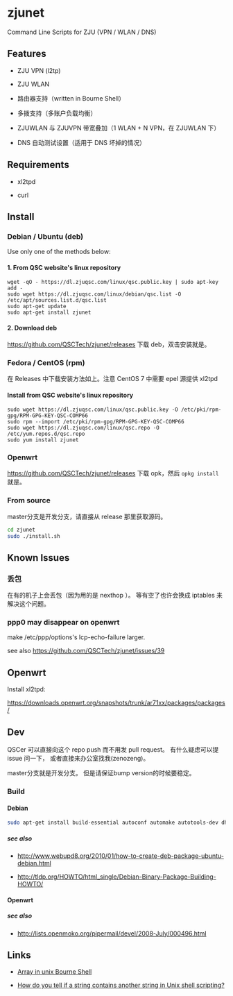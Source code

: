 # zjunet

Command Line Scripts for ZJU (VPN / WLAN / DNS)

## Features

- ZJU VPN (l2tp)

- ZJU WLAN

- 路由器支持（written in Bourne Shell）

- 多拨支持（多账户负载均衡）

- ZJUWLAN 与 ZJUVPN 带宽叠加（1 WLAN + N VPN，在 ZJUWLAN 下）

- DNS 自动测试设置（适用于 DNS 坏掉的情况）

## Requirements

- xl2tpd

- curl

## Install

### Debian / Ubuntu (deb)

Use only one of the methods below:

#### 1. From QSC website's linux repository
    
    wget -qO - https://dl.zjuqsc.com/linux/qsc.public.key | sudo apt-key add -
    sudo wget https://dl.zjuqsc.com/linux/debian/qsc.list -O /etc/apt/sources.list.d/qsc.list
    sudo apt-get update
    sudo apt-get install zjunet
    
#### 2. Download deb
https://github.com/QSCTech/zjunet/releases
下载 deb，双击安装就是。

### Fedora / CentOS (rpm)
在 Releases 中下载安装方法如上。注意 CentOS 7 中需要 epel 源提供 xl2tpd 

#### Install from QSC website's linux repository
    
    sudo wget https://dl.zjuqsc.com/linux/qsc.public.key -O /etc/pki/rpm-gpg/RPM-GPG-KEY-QSC-COMP66
	sudo rpm --import /etc/pki/rpm-gpg/RPM-GPG-KEY-QSC-COMP66
	sudo wget https://dl.zjuqsc.com/linux/qsc.repo -O /etc/yum.repos.d/qsc.repo
	sudo yum install zjunet
    

### Openwrt

https://github.com/QSCTech/zjunet/releases
下载 opk，然后 `opkg install` 就是。

### From source

master分支是开发分支，请直接从 release 那里获取源码。

```bash
cd zjunet
sudo ./install.sh
```

## Known Issues

### 丢包

在有的机子上会丢包（因为用的是 nexthop ）。
等有空了也许会换成 iptables 来解决这个问题。

### ppp0 may disappear on openwrt

make /etc/ppp/options's lcp-echo-failure larger.

see also https://github.com/QSCTech/zjunet/issues/39

## Openwrt

Install xl2tpd:

https://downloads.openwrt.org/snapshots/trunk/ar71xx/packages/packages/

## Dev

QSCer 可以直接向这个 repo push 而不用发 pull request。
有什么疑虑可以提 issue 问一下，
或者直接来办公室找我(zenozeng)。

master分支就是开发分支。
但是请保证bump version的时候要稳定。

### Build

#### Debian

```bash
sudo apt-get install build-essential autoconf automake autotools-dev dh-make debhelper devscripts fakeroot xutils lintian pbuilder
```

##### see also

- http://www.webupd8.org/2010/01/how-to-create-deb-package-ubuntu-debian.html

- http://tldp.org/HOWTO/html_single/Debian-Binary-Package-Building-HOWTO/

#### Openwrt

##### see also

- http://lists.openmoko.org/pipermail/devel/2008-July/000496.html

## Links

- [Array in unix Bourne Shell](http://unix.stackexchange.com/questions/137566/array-in-unix-bourne-shell)

- [How do you tell if a string contains another string in Unix shell scripting?](http://stackoverflow.com/questions/2829613/how-do-you-tell-if-a-string-contains-another-string-in-unix-shell-scripting)
